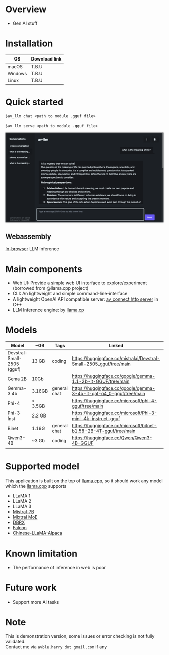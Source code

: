 # Overview

- Gen AI stuff

# Installation

| OS      | Download link |
| ------- | ------------- |
| macOS   | T.B.U         |
| Windows | T.B.U         |
| Linux   | T.B.U         |

# Quick started

```shell
$av_llm chat <path to module .gguf file>
```

```shell
$av_llm serve <path to module .gguf file>
```

![demo-1](https://github.com/avble/av_llm/blob/main/image/demo_4.png?raw=true)


## Webassembly

[In-browser](https://avble.github.io/wav_llm/) LLM inference 

# Main components

- Web UI: Provide a simple web UI interface to explore/experiment (borrowed from @llama.cpp project)
- CLI: An lightweight and simple command-line-interface
- A lightweight OpenAI API compatible server: [av_connect http server](https://github.com/avble/av_connect.git) in C++
- LLM Inference engine: by [llama.cp](https://github.com/ggerganov/llama.cpp.git)

# Models

| Model                      | ~GB     | Tags         | Linked                                                              | Remark |
| -------------------------- | ------- | ------------ | ------------------------------------------------------------------- | ------ |
| Devstral-Small-2505 (gguf) | 13 GB   | coding       | https://huggingface.co/mistralai/Devstral-Small-2505_gguf/tree/main |        |
| Gema 2B                    | 10Gb    |              | https://huggingface.co/google/gemma-1.1-2b-it-GGUF/tree/main        |        |
| Gemma-3 4b                 | 3.16GB  | general chat | https://huggingface.co/google/gemma-3-4b-it-qat-q4_0-gguf/tree/main | v      |
| Phi-4                      | > 3.5GB |              | https://huggingface.co/microsoft/phi-4-gguf/tree/main               | x      |
| Phi-3 Inst                 | 2.2 GB  |              | https://huggingface.co/microsoft/Phi-3-mini-4k-instruct-gguf        | x      |
| Binet                      | 1.19G   | general chat | https://huggingface.co/microsoft/bitnet-b1.58-2B-4T-gguf/tree/main  | v      |
| Qwen3-4B                   | ~3 Gb   | coding       | https://huggingface.co/Qwen/Qwen3-4B-GGUF                           | v      |
|                            |         |              |                                                                     |        |

# Supported model

This application is built on the top of [llama.cpp](https://github.com/ggerganov/llama.cpp), so it should work any model which the [llama.cpp](https://github.com/ggerganov/llama.cpp) supports

- LLaMA 1
- LLaMA 2
- LLaMA 3
- [Mistral-7B](https://huggingface.co/mistralai/Mistral-7B-v0.1)
- [Mixtral MoE](https://huggingface.co/models?search=mistral-ai/Mixtral)
- [DBRX](https://huggingface.co/databricks/dbrx-instruct)
- [Falcon](https://huggingface.co/models?search=tiiuae/falcon)
- [Chinese-LLaMA-Alpaca](https://github.com/ymcui/Chinese-LLaMA-Alpaca)

# Known limitation

- The performance of inference in web is poor

# Future work

- Support more AI tasks
  

# Note

This is demonstration version, some issues or error checking is not fully validated.
<br>
Contact me via `avble.harry dot gmail.com` if any
